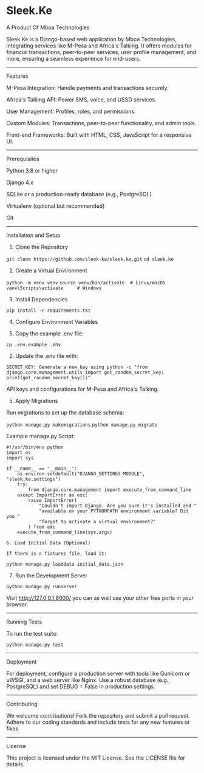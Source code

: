 # Sleek.Ke
 A Product Of Mboa Technologies


Sleek.Ke is a Django-based web application by Mboa Technologies, integrating services like M-Pesa and Africa's Talking. It offers modules for financial transactions, peer-to-peer services, user profile management, and more, ensuring a seamless experience for end-users.


---

Features

M-Pesa Integration: Handle payments and transactions securely.

Africa's Talking API: Power SMS, voice, and USSD services.

User Management: Profiles, roles, and permissions.

Custom Modules: Transactions, peer-to-peer functionality, and admin tools.

Front-end Frameworks: Built with HTML, CSS, JavaScript for a responsive UI.



---

Prerequisites

Python 3.8 or higher

Django 4.x

SQLite or a production-ready database (e.g., PostgreSQL)

Virtualenv (optional but recommended)

Git



---

Installation and Setup

1. Clone the Repository

```git clone https://github.com/sleek-ke/sleek.ke.git```
```cd sleek.ke```

2. Create a Virtual Environment

```python -m venv venv```
```source venv/bin/activate  # Linux/macOS```
```venv\Scripts\activate     # Windows```

3. Install Dependencies

```pip install -r requirements.txt```

4. Configure Environment Variables

1. Copy the example .env file:

```cp .env.example .env```


2. Update the .env file with:

```SECRET_KEY: Generate a new key using python -c "from django.core.management.utils import get_random_secret_key; print(get_random_secret_key())".```

API keys and configurations for M-Pesa and Africa's Talking.




5. Apply Migrations

Run migrations to set up the database schema:

```python manage.py makemigrations```
```python manage.py migrate```

Example manage.py Script:
```
#!/usr/bin/env python
import os
import sys

if __name__ == "__main__":
    os.environ.setdefault("DJANGO_SETTINGS_MODULE", "sleek_ke.settings")
    try:
        from django.core.management import execute_from_command_line
    except ImportError as exc:
        raise ImportError(
            "Couldn't import Django. Are you sure it's installed and "
            "available on your PYTHONPATH environment variable? Did you "
            "forget to activate a virtual environment?"
        ) from exc
    execute_from_command_line(sys.argv)

6. Load Initial Data (Optional)

If there is a fixtures file, load it:

python manage.py loaddata initial_data.json
```

7. Run the Development Server
```
python manage.py runserver
```

Visit http://127.0.0.1:8000/ you can as well use 
your other free ports
in your browser.


---

Running Tests

To run the test suite:
```
python manage.py test

```
---

Deployment

For deployment, configure a production server with tools like Gunicorn or uWSGI, and a web server like Nginx. Use a robust database (e.g., PostgreSQL) and set DEBUG = False in production settings.


---

Contributing

We welcome contributions! Fork the repository and submit a pull request. Adhere to our coding standards and include tests for any new features or fixes.


---

License

This project is licensed under the MIT License. See the LICENSE file for details.

